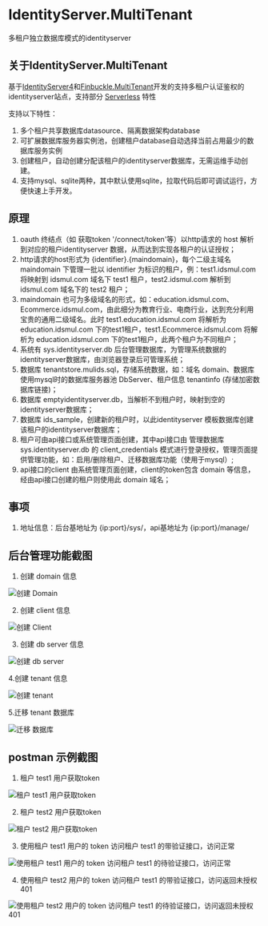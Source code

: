 # IdentityServer.MultiTenant

多租户独立数据库模式的identityserver

## 关于IdentityServer.MultiTenant

基于[IdentityServer4](https://github.com/IdentityServer/IdentityServer4)和[Finbuckle.MultiTenant](https://github.com/Finbuckle/Finbuckle.MultiTenant)开发的支持多租户认证鉴权的identityserver站点，支持部分 [Serverless](https://github.com/topics/serverless) 特性 

支持以下特性：

1. 多个租户共享数据库datasource、隔离数据架构database
2. 可扩展数据库服务器实例池，创建租户database自动选择当前占用最少的数据库服务实例
3. 创建租户，自动创建分配该租户的identityserver数据库，无需运维手动创建。
4. 支持mysql、sqlite两种，其中默认使用sqlite，拉取代码后即可调试运行，方便快速上手开发。

## 原理

1. oauth 终结点（如 获取token '/connect/token'等）以http请求的 host 解析到对应的租户identityserver 数据，从而达到实现各租户的认证授权；
2. http请求的host形式为 {identifier}.{maindomain}，每个二级主域名 maindomain 下管理一批以 identifier 为标识的租户，例：test1.idsmul.com 将映射到 idsmul.com 域名下 test1 租户，test2.idsmul.com 解析到 idsmul.com 域名下的 test2 租户；
3. maindomain 也可为多级域名的形式，如：education.idsmul.com、Ecommerce.idsmul.com，由此细分为教育行业、电商行业，达到充分利用宝贵的通用二级域名。此时 test1.education.idsmul.com 将解析为 education.idsmul.com 下的test1租户，test1.Ecommerce.idsmul.com 将解析为 education.idsmul.com 下的test1租户，此两个租户为不同租户；
4. 系统有 sys.identityserver.db 后台管理数据库，为管理系统数据的identityserver数据库，由浏览器登录后可管理系统；
5. 数据库 tenantstore.mulids.sql，存储系统数据，如：域名 domain、数据库使用mysql时的数据库服务器池 DbServer、租户信息 tenantinfo (存储加密数据库链接)；
6. 数据库 emptyidentityserver.db，当解析不到租户时，映射到空的identityserver数据库；
7. 数据库 ids_sample，创建新的租户时，以此identityserver 模板数据库创建该租户的identityserver数据库；
8. 租户可由api接口或系统管理页面创建，其中api接口由 管理数据库 sys.identityserver.db 的 client_credentials 模式进行登录授权，管理页面提供管理功能，如：启用/删除租户、迁移数据库功能（使用于mysql）;
9. api接口的client 由系统管理页面创建，client的token包含 domain 等信息，经由api接口创建的租户则使用此 domain 域名；

## 事项

1. 地址信息：后台基地址为 {ip:port}/sys/，api基地址为 {ip:port}/manage/

## 后台管理功能截图

1. 创建 domain 信息

![创建 Domain ](https://raw.githubusercontent.com/ZhiYuanHuang/IdentityServer.MultiTenant/develop/snap/domains.png)

2. 创建 client 信息

![创建 Client](https://raw.githubusercontent.com/ZhiYuanHuang/IdentityServer.MultiTenant/develop/snap/clients.png)

3. 创建 db server 信息

![创建 db server](https://raw.githubusercontent.com/ZhiYuanHuang/IdentityServer.MultiTenant/develop/snap/dbservers.png)

4.创建 tenant 信息

![创建 tenant](https://raw.githubusercontent.com/ZhiYuanHuang/IdentityServer.MultiTenant/develop/snap/tenants.png)

5.迁移 tenant 数据库

![迁移 数据库](https://raw.githubusercontent.com/ZhiYuanHuang/IdentityServer.MultiTenant/develop/snap/migrate.png)

## postman 示例截图

1. 租户 test1 用户获取token

![租户 test1 用户获取token](https://raw.githubusercontent.com/ZhiYuanHuang/IdentityServer.MultiTenant/develop/snap/tenant1Token.png)

2. 租户 test2 用户获取token

![租户 test2 用户获取token](https://raw.githubusercontent.com/ZhiYuanHuang/IdentityServer.MultiTenant/develop/snap/tenant2Token.png)

3. 使用租户 test1 用户的 token 访问租户 test1 的带验证接口，访问正常

![使用租户 test1 用户的 token 访问租户 test1 的待验证接口，访问正常](https://raw.githubusercontent.com/ZhiYuanHuang/IdentityServer.MultiTenant/develop/snap/tenant1Verify.png)

4. 使用租户 test2 用户的 token 访问租户 test1 的带验证接口，访问返回未授权401

![使用租户 test2 用户的 token 访问租户 test1 的待验证接口，访问返回未授权401](https://raw.githubusercontent.com/ZhiYuanHuang/IdentityServer.MultiTenant/develop/snap/tenant2Verify.png)
